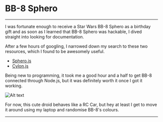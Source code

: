 # BB-8 Sphero
***
I was fortunate enough to receive a Star Wars BB-8 Sphero as a birthday gift and as soon as I learned that BB-8 Sphero was hackable, I dived straight into looking for documentation.

After a few hours of googling, I narrowed down my search to these two resources, which I found to be awesomely useful.

- [Sphero.js](https://github.com/orbotix/sphero.js)
- [Cylon.js](https://cylonjs.com/documentation/drivers/bb8/)

Being new to programming, it took me a good hour and a half to get BB-8 connected through Node.js, but it was definitely worth it once I got it working.

![Alt text](http://i.imgur.com/cvQYSTo.gifg)

For now, this cute droid behaves like a RC Car, but hey at least I get to move it around using my laptop and randomise BB-8's colours.
***
